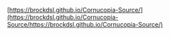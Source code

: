 [https://brockdsl.github.io/Cornucopia-Source/](https://brockdsl.github.io/Cornucopia-Source/https://brockdsl.github.io/Cornucopia-Source/)

<!DOCTYPE html>
<html>
<head>
<script src="https://ajax.googleapis.com/ajax/libs/jquery/3.4.1/jquery.min.js"></script>
<script src="https://cdn.datatables.net/1.10.19/css/jquery.dataTables.min.css"></script>
<script src="https://cdn.datatables.net/1.10.19/js/jquery.dataTables.min.js"></script>
</head>
<body>

<table id='myTable' class='display'>
						

<script>
	$(document).ready( function () {
    $('#myTable').DataTable();} );
</script>

</body>
